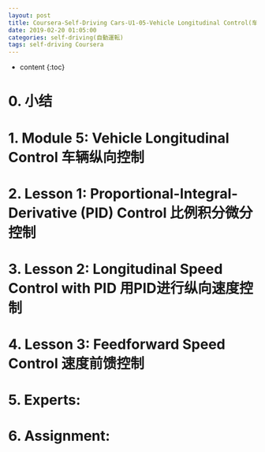 ```yaml
---
layout: post
title: Coursera-Self-Driving Cars-U1-05-Vehicle Longitudinal Control(车辆纵向控制)
date: 2019-02-20 01:05:00
categories: self-driving(自動運転)
tags: self-driving Coursera
---
```

* content
{:toc}

# 0. 小结

# 1. Module 5: Vehicle Longitudinal Control 车辆纵向控制

# 2. Lesson 1: Proportional-Integral-Derivative (PID) Control 比例积分微分控制

# 3. Lesson 2: Longitudinal Speed Control with PID 用PID进行纵向速度控制

# 4. Lesson 3: Feedforward Speed Control 速度前馈控制

# 5. Experts: 

# 6. Assignment:



